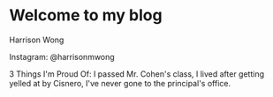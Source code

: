 # Welcome to my blog
Harrison Wong 

Instagram: @harrisonmwong

3 Things I'm Proud Of: I passed Mr. Cohen's class, I lived after getting yelled at by Cisnero, I've never gone to the principal's office.
